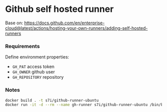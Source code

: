 # Github self hosted runner

Base on: https://docs.github.com/en/enterprise-cloud@latest/actions/hosting-your-own-runners/adding-self-hosted-runners

### Requirements

Define environment properties:
- `GH_PAT` access token
- `GH_OWNER` github user
- `GH_REPOSITORY` repository


### Notes
```bash
docker build . -t s7i/github-runner-ubuntu
docker run -it -d --rm --name gh-runner s7i/github-runner-ubuntu /bin/bash

```

